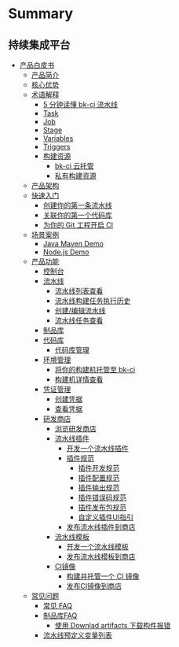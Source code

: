 # Summary

## 持续集成平台

* [产品白皮书]()
    * [产品简介](产品白皮书/产品简介/README.md)
    * [核心优势](产品白皮书/产品简介/Advantages.md)
    * [术语解释]()
        * [5 分钟读懂 bk-ci 流水线](产品白皮书/Concepts/Learn-pipeline-in-5min.md)
        * [Task](产品白皮书/Concepts/Task.md)
        * [Job](产品白皮书/Concepts/Job.md)
        * [Stage](产品白皮书/Concepts/Stage.md)
        * [Variables](产品白皮书/Concepts/Variables.md)
        * [Triggers](产品白皮书/Concepts/Triggers.md)
        * [构建资源]()
            * [bk-ci 云托管](产品白皮书/Concepts/Resources_hosted.md)
            * [私有构建资源](产品白皮书/Concepts/Resources_self.md)
    * [产品架构](产品白皮书/产品简介/Architecture.md)
    * [快速入门]()
        * [创建你的第一条流水线](产品白皮书/Quickstarts/Create-your-first-pipeline.md)
        * [关联你的第一个代码库](产品白皮书/Quickstarts/Link-your-first-repo.md)
        * [为你的 Git 工程开启 CI](产品白皮书/Quickstarts/Enable-ci.md)
    * [场景案例]()
        * [Java Maven Demo](产品白皮书/Examples/Java-Maven.md)
        * [Node.js Demo](产品白皮书/Examples/Node.md)
    * [产品功能]()
        * [控制台](产品白皮书/Services/Console.md)
        * [流水线]()
            * [流水线列表查看](产品白皮书/Services/Pipeline/pipeline-list.md)
            * [流水线构建任务执行历史](产品白皮书/Services/Pipeline/pipeline-history.md)
            * [创建/编辑流水线](产品白皮书/Services/Pipeline/pipeline-edit.md)
            * [流水线任务查看](产品白皮书/Services/Pipeline/pipeline-detail.md)
        * [制品库](产品白皮书/Services/Artifactory/Artifactory.md)
        * [代码库]()
            * [代码库管理](产品白皮书/Services/Repos/repos-link.md)
        * [环境管理]()
            * [将你的构建机托管至 bk-ci](产品白皮书/Services/Resource/bkci-hosted.md)
            * [构建机详情查看](产品白皮书/Services/Resource/host-detail.md)
        * [凭证管理]()
            * [创建凭据](产品白皮书/Services/Ticket/ticket-add.md)
            * [查看凭据](产品白皮书/Services/Ticket/ticket-list.md)
        * [研发商店]()
            * [浏览研发商店](产品白皮书/Services/Store/home.md)
            * [流水线插件]()
                * [开发一个流水线插件](产品白皮书/Services/Store/start-new-task.md)
                * [插件规范]()
                    * [插件开发规范](产品白皮书/Services/Store/plugins/plugin-specification.md)
                    * [插件配置规范](产品白皮书/Services/Store/plugins/plugin-config.md)
                    * [插件输出规范](产品白皮书/Services/Store/plugins/plugin-output.md)
                    * [插件错误码规范](产品白皮书/Services/Store/plugins/plugin-error-code.md)
                    * [插件发布包规范](产品白皮书/Services/Store/plugins/release.md)
                    * [自定义插件UI指引](产品白皮书/Services/Store/plugins/plugin-custom-ui.md)
                * [发布流水线插件到商店](产品白皮书/Services/Store/upload-new-task.md)            
            * [流水线模板]()
                * [开发一个流水线模板](产品白皮书/Services/Store/start-new-template.md)
                * [发布流水线模板到商店](产品白皮书/Services/Store/release-new-template.md)
            * [CI镜像]()
                * [构建并托管一个 CI 镜像](产品白皮书/Services/Store/docker-build.md)
                * [发布CI镜像到商店](产品白皮书/Services/Store/release-new-image.md)
    * [常见问题]()
        * [常见 FAQ](产品白皮书/FAQS/FAQ.md)
        * [制品库FAQ]()
          * [使用 Downlad artifacts 下载构件报错](./产品白皮书/FAQS/无法下载构建.md)
        * [流水线预定义变量列表](产品白皮书/FAQS/Variables.md)
